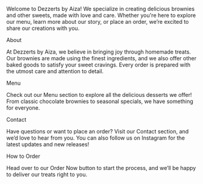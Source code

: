 Welcome to Dezzerts by Aiza!
We specialize in creating delicious brownies and other sweets, made with love and care. Whether you're here to explore our menu, learn more about our story, or place an order, we’re excited to share our creations with you.

About

At Dezzerts by Aiza, we believe in bringing joy through homemade treats. Our brownies are made using the finest ingredients, and we also offer other baked goods to satisfy your sweet cravings. Every order is prepared with the utmost care and attention to detail.

Menu

Check out our Menu section to explore all the delicious desserts we offer! From classic chocolate brownies to seasonal specials, we have something for everyone.

Contact

Have questions or want to place an order? Visit our Contact section, and we’d love to hear from you. You can also follow us on Instagram for the latest updates and new releases!

How to Order

Head over to our Order Now button to start the process, and we’ll be happy to deliver our treats right to you.

